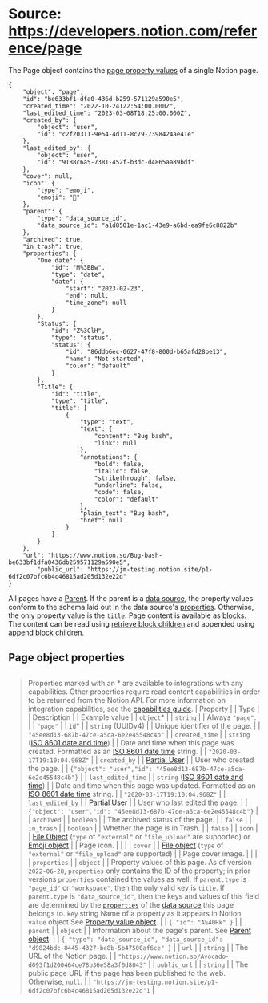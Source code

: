 # Source: https://developers.notion.com/reference/page

The Page object contains the [page property values](/reference/page-property-values) of a single Notion page.
```
{
    "object": "page",
    "id": "be633bf1-dfa0-436d-b259-571129a590e5",
    "created_time": "2022-10-24T22:54:00.000Z",
    "last_edited_time": "2023-03-08T18:25:00.000Z",
    "created_by": {
        "object": "user",
        "id": "c2f20311-9e54-4d11-8c79-7398424ae41e"
    },
    "last_edited_by": {
        "object": "user",
        "id": "9188c6a5-7381-452f-b3dc-d4865aa89bdf"
    },
    "cover": null,
    "icon": {
        "type": "emoji",
        "emoji": "🐞"
    },
    "parent": {
        "type": "data_source_id",
        "data_source_id": "a1d8501e-1ac1-43e9-a6bd-ea9fe6c8822b"
    },
    "archived": true,
    "in_trash": true,
    "properties": {
        "Due date": {
            "id": "M%3BBw",
            "type": "date",
            "date": {
                "start": "2023-02-23",
                "end": null,
                "time_zone": null
            }
        },
        "Status": {
            "id": "Z%3ClH",
            "type": "status",
            "status": {
                "id": "86ddb6ec-0627-47f8-800d-b65afd28be13",
                "name": "Not started",
                "color": "default"
            }
        },
        "Title": {
            "id": "title",
            "type": "title",
            "title": [
                {
                    "type": "text",
                    "text": {
                        "content": "Bug bash",
                        "link": null
                    },
                    "annotations": {
                        "bold": false,
                        "italic": false,
                        "strikethrough": false,
                        "underline": false,
                        "code": false,
                        "color": "default"
                    },
                    "plain_text": "Bug bash",
                    "href": null
                }
            ]
        }
    },
    "url": "https://www.notion.so/Bug-bash-be633bf1dfa0436db259571129a590e5",
        "public_url": "https://jm-testing.notion.site/p1-6df2c07bfc6b4c46815ad205d132e22d"
}
```
All pages have a [Parent](/reference/parent-object). If the parent is a [data source](/reference/data-source), the property values conform to the schema laid out in the data source's [properties](/reference/property-object). Otherwise, the only property value is the `title`.
Page content is available as [blocks](/reference/block). The content can be read using [retrieve block children](/reference/get-block-children) and appended using [append block children](/reference/patch-block-children).
## Page object properties
> ##
>
> Properties marked with an \* are available to integrations with any capabilities. Other properties require read content capabilities in order to be returned from the Notion API. For more information on integration capabilities, see the [capabilities guide](/reference/capabilities).
 | Property |
 | Type |
 | Description |
 | Example value |
 | `object`* |
 | `string` |
 | Always `"page"`. |
 | `"page"` |
 | `id`* |
 | `string` (UUIDv4) |
 | Unique identifier of the page. |
 | `"45ee8d13-687b-47ce-a5ca-6e2e45548c4b"` |
 | `created_time` |
 | `string` ([ISO 8601 date and time](https://en.wikipedia.org/wiki/ISO_8601)) |
 | Date and time when this page was created. Formatted as an [ISO 8601 date time](https://en.wikipedia.org/wiki/ISO_8601) string. |
 | `"2020-03-17T19:10:04.968Z"` |
 | `created_by` |
 | [Partial User](/reference/user) |
 | User who created the page. |
 | `{"object": "user","id": "45ee8d13-687b-47ce-a5ca-6e2e45548c4b"}` |
 | `last_edited_time` |
 | `string` ([ISO 8601 date and time](https://en.wikipedia.org/wiki/ISO_8601)) |
 | Date and time when this page was updated. Formatted as an [ISO 8601 date time](https://en.wikipedia.org/wiki/ISO_8601) string. |
 | `"2020-03-17T19:10:04.968Z"` |
 | `last_edited_by` |
 | [Partial User](/reference/user) |
 | User who last edited the page. |
 | `{"object": "user","id": "45ee8d13-687b-47ce-a5ca-6e2e45548c4b"}` |
 | `archived` |
 | `boolean` |
 | The archived status of the page. |
 | `false` |
 | `in_trash` |
 | `boolean` |
 | Whether the page is in Trash. |
 | `false` |
 | `icon` |
 | [File Object](/reference/file-object) (`type` of `"external"` or `"file_upload"` are supported) or [Emoji object](/reference/emoji-object) |
 | Page icon. |
 |  |
 | `cover` |
 | [File object](/reference/file-object) (`type` of `"external"` or `"file_upload"` are supported) |
 | Page cover image. |
 |  |
 | `properties` |
 | `object` |
 | Property values of this page. As of version `2022-06-28`, `properties` only contains the ID of the property; in prior versions `properties` contained the values as well.
If `parent.type` is `"page_id"` or `"workspace"`, then the only valid key is `title`.
If `parent.type` is `"data_source_id"`, then the keys and values of this field are determined by the <a href="/reference/property-object">`properties`</a> of the [data source](/reference/data-source) this page belongs to.
`key` string
Name of a property as it appears in Notion.
`value` object
See [Property value object](/reference/property-value-object). |
 | `{ "id": "A%40Hk" }` |
 | `parent` |
 | `object` |
 | Information about the page's parent. See [Parent object](/reference/parent-object). |
 | `{ "type": "data_source_id", "data_source_id": "d9824bdc-8445-4327-be8b-5b47500af6ce" }` |
 | `url` |
 | `string` |
 | The URL of the Notion page. |
 | `"https://www.notion.so/Avocado-d093f1d200464ce78b36e58a3f0d8043"` |
 | `public_url` |
 | `string` |
 | The public page URL if the page has been published to the web. Otherwise, `null`. |
 | `"https://jm-testing.notion.site/p1-6df2c07bfc6b4c46815ad205d132e22d"1` |